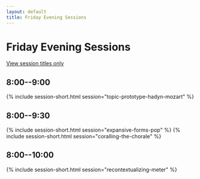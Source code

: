 ```yaml
---
layout: default
title: Friday Evening Sessions
---
```


# Friday Evening Sessions

[View session titles only](index-short)

## 8:00--9:00

{% include session-short.html session="topic-prototype-hadyn-mozart" %}

## 8:00--9:30

{% include session-short.html session="expansive-forms-pop" %}
{% include session-short.html session="coralling-the-chorale" %}

## 8:00--10:00

{% include session-short.html session="recontextualizing-meter" %}

